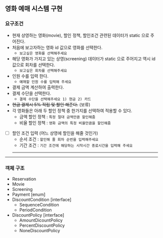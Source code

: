 ## 영화 예매 시스템 구현

### 요구조건
    
- 현재 상영하는 영화(movie), 할인 정책, 할인조건 관련된 데이터가 static 으로 주어진다.
- 처음에 보고자하는 영화 id 값으로 영화를 선택한다.
    - `보고싶은 영화를 선택해주세요`
- 해당 영화가 가지고 있는 상영(screening) 데이터가 static 으로 주어지고 역시 id 값으로 회차를 선택한다.
    - `보고싶은 회차를 선택해주세요`
- 인원 수를 입력 한다.
    - `예매할 인원 수를 입력해 주세요`
- 결제 금액 계산하여 출력한다.
- 결제 수단을 선택한다.
    - `결제 수단을 선택해주세요 1) 현금 2) 카드`
- ~~현금 결제시 5% 적립 및 할인 해준다.~~ (보류)
- 각 영화들은 아래 두 할인 정책 중 한가지를 선택하여 적용할 수 있다.
    - 금액 할인 정책 : `특정 절대 금액만큼 할인해줌`
    - 비율 할인 정책 : `영화 금액의 특정 비율만큼을 할인해줌`
- [ ] 할인 조건 입력 (어느 상영에 할인을 해줄 것인가)
    - 순서 조건 : `할인해 줄 회차 순번을 입력해주세요`
    - 기간 조건 : `기간 조건에 해당하는 시작시간 종료시간을 입력해 주세요`
    ---
---

### 객체 구조

- Reservation
- Movie
- Screening
- Payment [enum]
- DiscountCondition [interface]
    - SequenceCondition
    - PeriodCondition
- DiscountPolicy [interface]
    - AmountDicountPolicy
    - PercentDiscountPolicy
    - NoneDiscountPolicy
